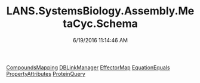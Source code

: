 ﻿---
title: LANS.SystemsBiology.Assembly.MetaCyc.Schema
date: 6/19/2016 11:14:46 AM
---

[CompoundsMapping](T-LANS.SystemsBiology.Assembly.MetaCyc.Schema.CompoundsMapping.html)
[DBLinkManager](T-LANS.SystemsBiology.Assembly.MetaCyc.Schema.DBLinkManager.html)
[EffectorMap](T-LANS.SystemsBiology.Assembly.MetaCyc.Schema.EffectorMap.html)
[EquationEquals](T-LANS.SystemsBiology.Assembly.MetaCyc.Schema.EquationEquals.html)
[PropertyAttributes](T-LANS.SystemsBiology.Assembly.MetaCyc.Schema.PropertyAttributes.html)
[ProteinQuery](T-LANS.SystemsBiology.Assembly.MetaCyc.Schema.ProteinQuery.html)
